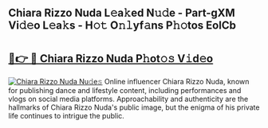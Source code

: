 ## Chiara Rizzo Nuda L𝚎a𝚔ed N𝚞𝚍e - Part-gXM Vi𝚍𝚎o L𝚎a𝚔s - H𝚘𝚝 O𝚗𝚕yf𝚊ns P𝚑𝚘tos EolCb

# <h2><a href="http://kfc8kyn.oniu.top/?m=Chiara+Rizzo+Nuda">🔗👉 🔴 Chiara Rizzo Nuda P𝚑ot𝚘𝚜 V𝚒d𝚎o</a></h2>

[![Chiara Rizzo Nuda Nu𝚍e𝚜](https://i.imgur.com/0qMVB7G.gif)](http://kfc8kyn.oniu.top/?m=Chiara+Rizzo+Nuda)
Online influencer Chiara Rizzo Nuda, known for publishing dance and lifestyle content, including performances and vlogs on social media platforms. Approachability and authenticity are the hallmarks of Chiara Rizzo Nuda's public image, but the enigma of his private life continues to intrigue the public.  
